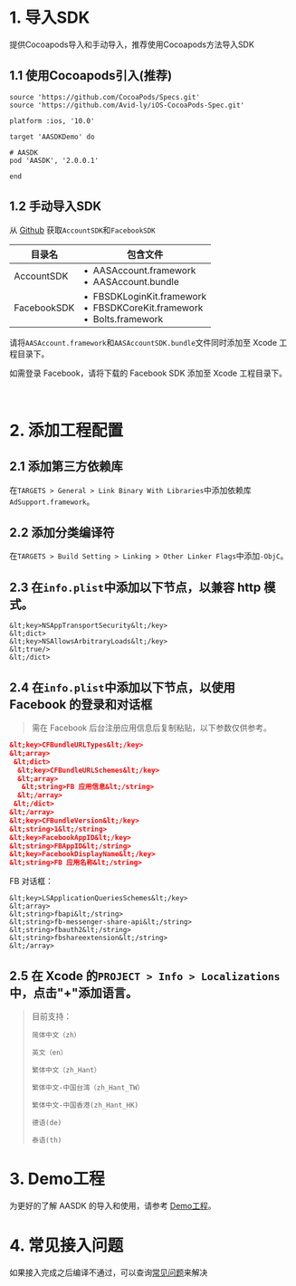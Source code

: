 

# 1. 导入SDK

提供Cocoapods导入和手动导入，推荐使用Cocoapods方法导入SDK

## 1.1 使用Cocoapods引入(推荐)

```
source 'https://github.com/CocoaPods/Specs.git'
source 'https://github.com/Avid-ly/iOS-CocoaPods-Spec.git'

platform :ios, '10.0'

target 'AASDKDemo' do

# AASDK
pod 'AASDK', '2.0.0.1'

end

```

## 1.2 手动导入SDK

从 [Github](https://github.com/Avid-ly/Avidly-AASAccount-Demo/releases) 获取`AccountSDK`和`FacebookSDK`

|  目录名 |  包含文件 |
| ------------ | ------------ |
| AccountSDK  |  &bull;&ensp;AASAccount.framework<br>&bull;&ensp;AASAccount.bundle</br> |
| FacebookSDK  | &bull;&ensp;FBSDKLoginKit.framework<br>&bull;&ensp;FBSDKCoreKit.framework</br>&bull;&ensp;Bolts.framework  |


请将`AASAccount.framework`和`AASAccountSDK.bundle`文件同时添加至 Xcode 工程目录下。

如需登录 Facebook，请将下载的 Facebook SDK 添加至 Xcode 工程目录下。

</br>

# 2. 添加工程配置

## 2.1 添加第三方依赖库

在`TARGETS > General > Link Binary With Libraries`中添加依赖库`AdSupport.framework`。


## 2.2 添加分类编译符

在`TARGETS > Build Setting > Linking > Other Linker Flags`中添加`-ObjC`。

## 2.3 在`info.plist`中添加以下节点，以兼容 http 模式。
```
&lt;key>NSAppTransportSecurity&lt;/key>
&lt;dict>
&lt;key>NSAllowsArbitraryLoads&lt;/key>
&lt;true/>
&lt;/dict>
```

## 2.4 在`info.plist`中添加以下节点，以使用 Facebook 的登录和对话框

> 需在 Facebook 后台注册应用信息后复制粘贴，以下参数仅供参考。

```json
&lt;key>CFBundleURLTypes&lt;/key>
&lt;array>
 &lt;dict>
  &lt;key>CFBundleURLSchemes&lt;/key>
  &lt;array>
   &lt;string>FB 应用信息&lt;/string>
  &lt;/array>
 &lt;/dict>
&lt;/array>
&lt;key>CFBundleVersion&lt;/key>
&lt;string>1&lt;/string>
&lt;key>FacebookAppID&lt;/key>
&lt;string>FBAppID&lt;/string>
&lt;key>FacebookDisplayName&lt;/key>
&lt;string>FB 应用名称&lt;/string>
```

FB 对话框：
```
&lt;key>LSApplicationQueriesSchemes&lt;/key>
&lt;array>
&lt;string>fbapi&lt;/string>
&lt;string>fb-messenger-share-api&lt;/string>
&lt;string>fbauth2&lt;/string>
&lt;string>fbshareextension&lt;/string>
&lt;/array>
```
## 2.5 在 Xcode 的`PROJECT > Info > Localizations`中，点击"+"添加语言。

> 目前支持：
>
> `简体中文（zh）`
>
> `英文（en）`
>
> `繁体中文（zh_Hant）`
>
> `繁体中文-中国台湾（zh_Hant_TW）`
>
> `繁体中文-中国香港(zh_Hant_HK)`
>
> `德语(de)`
>
> `泰语(th)`

# 3. Demo工程
为更好的了解 AASDK 的导入和使用，请参考 [Demo工程](https://github.com/Avid-ly/Avidly-AASAccount-Demo)。

# 4. 常见接入问题

如果接入完成之后编译不通过，可以查询[常见问题](/aasdk/ios/ios_faq.md)来解决
